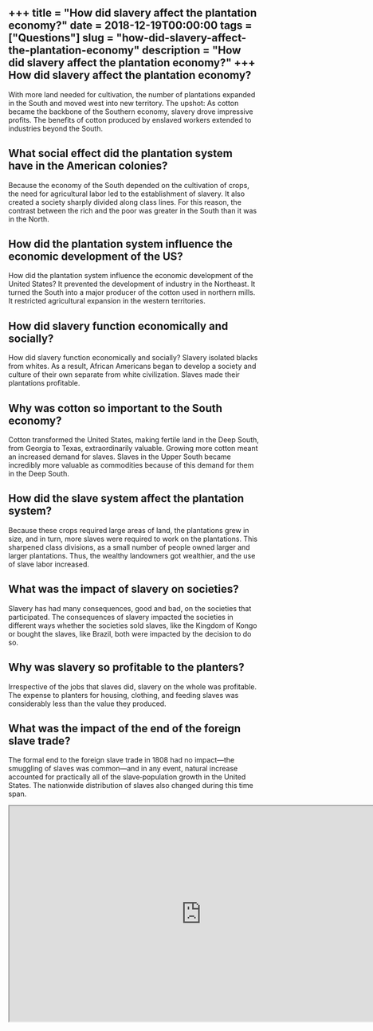 +++
title = "How did slavery affect the plantation economy?"
date = 2018-12-19T00:00:00
tags = ["Questions"]
slug = "how-did-slavery-affect-the-plantation-economy"
description = "How did slavery affect the plantation economy?"
+++
How did slavery affect the plantation economy?
----------------------------------------------

With more land needed for cultivation, the number of plantations expanded in the South and moved west into new territory. The upshot: As cotton became the backbone of the Southern economy, slavery drove impressive profits. The benefits of cotton produced by enslaved workers extended to industries beyond the South.

What social effect did the plantation system have in the American colonies?
---------------------------------------------------------------------------

Because the economy of the South depended on the cultivation of crops, the need for agricultural labor led to the establishment of slavery. It also created a society sharply divided along class lines. For this reason, the contrast between the rich and the poor was greater in the South than it was in the North.

How did the plantation system influence the economic development of the US?
---------------------------------------------------------------------------

How did the plantation system influence the economic development of the United States? It prevented the development of industry in the Northeast. It turned the South into a major producer of the cotton used in northern mills. It restricted agricultural expansion in the western territories.

How did slavery function economically and socially?
---------------------------------------------------

How did slavery function economically and socially? Slavery isolated blacks from whites. As a result, African Americans began to develop a society and culture of their own separate from white civilization. Slaves made their plantations profitable.

Why was cotton so important to the South economy?
-------------------------------------------------

Cotton transformed the United States, making fertile land in the Deep South, from Georgia to Texas, extraordinarily valuable. Growing more cotton meant an increased demand for slaves. Slaves in the Upper South became incredibly more valuable as commodities because of this demand for them in the Deep South.

How did the slave system affect the plantation system?
------------------------------------------------------

Because these crops required large areas of land, the plantations grew in size, and in turn, more slaves were required to work on the plantations. This sharpened class divisions, as a small number of people owned larger and larger plantations. Thus, the wealthy landowners got wealthier, and the use of slave labor increased.

What was the impact of slavery on societies?
--------------------------------------------

Slavery has had many consequences, good and bad, on the societies that participated. The consequences of slavery impacted the societies in different ways whether the societies sold slaves, like the Kingdom of Kongo or bought the slaves, like Brazil, both were impacted by the decision to do so.

Why was slavery so profitable to the planters?
----------------------------------------------

Irrespective of the jobs that slaves did, slavery on the whole was profitable. The expense to planters for housing, clothing, and feeding slaves was considerably less than the value they produced.

What was the impact of the end of the foreign slave trade?
----------------------------------------------------------

The formal end to the foreign slave trade in 1808 had no impact—the smuggling of slaves was common—and in any event, natural increase accounted for practically all of the slave‐population growth in the United States. The nationwide distribution of slaves also changed during this time span.

<iframe allow="accelerometer; autoplay; clipboard-write; encrypted-media; gyroscope; picture-in-picture" allowfullscreen="" class="__youtube_prefs__  epyt-is-override  no-lazyload" data-no-lazy="1" data-origheight="433" data-origwidth="770" data-skipgform_ajax_framebjll="" height="433" id="_ytid_22678" loading="lazy" src="https://www.youtube.com/embed/jcXd7de50lY?enablejsapi=1&autoplay=0&cc_load_policy=0&cc_lang_pref=&iv_load_policy=1&loop=0&modestbranding=0&rel=1&fs=1&playsinline=0&autohide=2&theme=dark&color=red&controls=1&" title="YouTube player" width="770"></iframe>